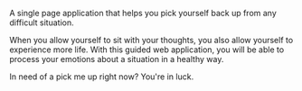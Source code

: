 A single page application that helps you pick yourself back up from any difficult situation.

When you allow yourself to sit with your thoughts, you also allow yourself to experience more life. With this guided web application, you will be able to process your emotions about a situation in a healthy way. 

In need of a pick me up right now? You're in luck. 